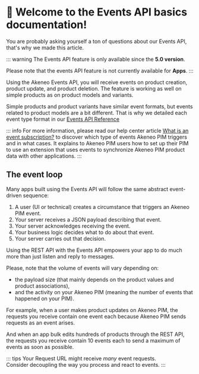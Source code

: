 # 👋 Welcome to the Events API basics documentation!

You are probably asking yourself a ton of questions about our Events API, that's why we made this article.

::: warning
The Events API feature is only available since the **5.0 version**.

Please note that the events API feature is not currently available for **Apps**.
:::

Using the Akeneo Events API, you will receive events on product creation, product update, and product deletion. 
The feature is working as well on simple products as on product models and variants.

Simple products and product variants have similar event formats, but events related to product models are a bit different. That is why we detailed each event type format in our [Events API Reference](../events-reference/events-reference-serenity/products.html)

::: info 
For more information, please read our help center article [What is an event subscription?](https://help.akeneo.com/pim/serenity/articles/what-is-an-event-subscription.html) to discover which type of events Akeneo PIM triggers and in what cases. 
It explains to Akeneo PIM users how to set up their PIM to use an extension that uses events to synchronize Akeneo PIM product data with other applications. 
::: 

## The event loop

Many apps built using the Events API will follow the same abstract event-driven sequence:

1. A user (UI or technical) creates a circumstance that triggers an Akeneo PIM event.
2. Your server receives a JSON payload describing that event.
3. Your server acknowledges receiving the event.
4. Your business logic decides what to do about that event.
5. Your server carries out that decision.

Using the REST API with the Events API empowers your app to do much more than just listen and reply to messages.

Please, note that the volume of events will vary depending on:
- the payload size (that mainly depends on the product values and product associations),
- and the activity on your Akeneo PIM (meaning the number of events that happened on your PIM).

For example, when a user makes product updates on Akeneo PIM, the requests you receive contain one event each because Akeneo PIM sends requests as an event arises.

And when an app bulk edits hundreds of products through the REST API, the requests you receive contain 10 events each to send a maximum of events as soon as possible.

::: tips
Your Request URL might receive *many* event requests.  
Consider decoupling the way you process and react to events.
:::

